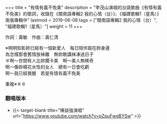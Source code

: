 +++
title = "有情有義不免美"
description = "李茂山演唱的台語歌曲《有情有義不免美》的歌詞，收錄在《閩南語專輯2 我的心情（台）》、《福建歌輯1（星馬）》兩張專輯中"
lastmod = 2019-06-08
tags = ["閩南語專輯2 我的心情（台）",  "福建歌輯1（星馬）"]
weight = 11
+++

作詞：黃敏　作曲：黃仁清   

※明明知影妳已經有一個新愛人　每日陪伴踮在妳身邊  
為怎樣那會舊情放袜離　無妳敢講袜凍過日子  
＃啊～世間有人比妳擱卡美　啊～美人無稀奇  
啊～像妳楊花水性的女人　總有一日會吃虧  
啊～我已經覺醒　若是有情有義不免美  

重複※＃＃

### 翻唱版本

* {{< target-blank title="陳益強演唱" url="https://www.youtube.com/watch?v=pZpuFwgBYSw" >}}